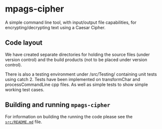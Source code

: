 # mpags-cipher
A simple command line tool, with input/output file capabilities, for encrypting/decrypting text using a Caesar Cipher.

## Code layout
We have created separate directories for holding the source files (under
version control) and the build products (not to be placed under version
control).

There is also a testing environment under /src/Testing/ containing unit tests using catch 2.
Tests have been implemented on transformChar and processCommandLine cpp files.
As well as simple tests to show simple working test cases.

## Building and running `mpags-cipher`
For information on building the running the code please see the
[`src/README.md`](src/README.md) file.